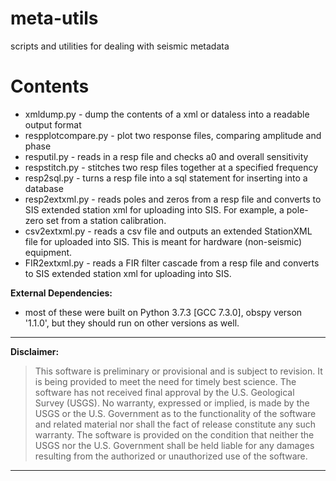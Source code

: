 # meta-utils
scripts and utilities for dealing with seismic metadata

Contents
======
* xmldump.py - dump the contents of a xml or dataless into a readable output format
* respplotcompare.py - plot two response files, comparing amplitude and phase
* resputil.py - reads in a resp file and checks a0 and overall sensitivity
* respstitch.py - stitches two resp files together at a specified frequency
* resp2sql.py - turns a resp file into a sql statement for inserting into a database
* resp2extxml.py - reads poles and zeros from a resp file and converts to SIS extended station xml for uploading into SIS. For example, a pole-zero set from a station calibration.
* csv2extxml.py - reads a csv file and outputs an extended StationXML file for uploaded into SIS. This is meant for hardware (non-seismic) equipment.
* FIR2extxml.py - reads a FIR filter cascade from a resp file and converts to SIS extended station xml for uploading into SIS.

**External Dependencies:**
 * most of these were built on
 Python 3.7.3  [GCC 7.3.0],
 obspy verson '1.1.0',
 but they should run on other versions as well.
 
---------------------------------------------------------

**Disclaimer:**

>This software is preliminary or provisional and is subject to revision. It is 
being provided to meet the need for timely best science. The software has not 
received final approval by the U.S. Geological Survey (USGS). No warranty, 
expressed or implied, is made by the USGS or the U.S. Government as to the 
functionality of the software and related material nor shall the fact of release 
constitute any such warranty. The software is provided on the condition that 
neither the USGS nor the U.S. Government shall be held liable for any damages 
resulting from the authorized or unauthorized use of the software.

---------------------------------------------------------
